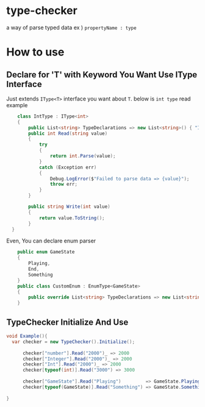 # type-checker
 a way of parse typed data ex ) `propertyName : type`

# How to use

## Declare for 'T' with Keyword You Want Use IType Interface
Just extends `IType<T>` interface you want about `T`. below is `int type` read example

```cs  
    class IntType : IType<int>
    {
        public List<string> TypeDeclarations => new List<string>() { "Int", "Number", "Integer" }; 
        public int Read(string value)
        {
            try
            {
                return int.Parse(value);
            }
            catch (Exception err)
            {
                Debug.LogError($"Failed to parse data => {value}");
                throw err;
            }
        }

        public string Write(int value)
        {
            return value.ToString();
        } 
  }
```
Even, You can declare enum parser

```cs
    public enum GameState
    { 
        Playing,
        End,
        Something
    } 
    public class CustomEnum : EnumType<GameState>
    {
        public override List<string> TypeDeclarations => new List<string>(){ "GameState"};
    }
```


## 

## TypeChecker Initialize And Use

```cs
void Example(){
  var checker = new TypeChecker().Initialize();
  
      checker["number"].Read("2000")_ => 2000 
      checker["Integer"].Read("2000")_ => 2000
      checker["Int"].Read("2000")_ => 2000
      checker[typeof(int)].Read("3000") => 3000 
      
      checker["GameState"].Read("Playing")         => GameState.Playing
      checker[typeof(GameState)].Read("Something") => GameState.Something
       
}
```
 
 
